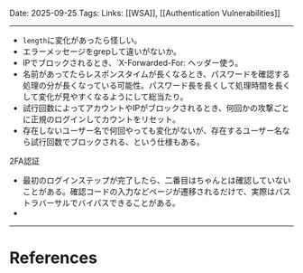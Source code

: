 
Date: 2025-09-25
Tags: 
Links: [[WSA]], [[Authentication Vulnerabilities]]

***

- `length`に変化があったら怪しい。
-  エラーメッセージをgrepして違いがないか。
-  IPでブロックされるとき、`X-Forwarded-For: ヘッダー使う。
- 名前があってたらレスポンスタイムが長くなるとき、パスワードを確認する処理の分が長くなっている可能性。パスワード長を長くして処理時間を長くして変化が見やすくなるようにして総当たり。
- 試行回数によってアカウントやIPがブロックされるとき、何回かの攻撃ごとに正規のログインしてカウントをリセット。
- 存在しないユーザー名で何回やっても変化がないが、存在するユーザー名なら試行回数でブロックされる、という仕様もある。

2FA認証
- 最初のログインステップが完了したら、二番目はちゃんとは確認していないことがある。確認コードの入力などページが遷移されるだけで、実際はパストラバーサルでバイパスできることがある。
- 
***
# References
